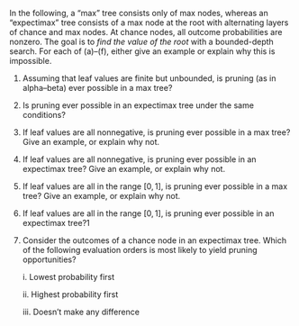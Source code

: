 

In the following, a “max” tree consists only of max nodes, whereas an
“expectimax” tree consists of a max node at the root with alternating
layers of chance and max nodes. At chance nodes, all outcome
probabilities are nonzero. The goal is to <i>find the value of the
root</i> with a bounded-depth search. For each of (a)–(f), either
give an example or explain why this is impossible.<br>

1.  Assuming that leaf values are finite but unbounded, is pruning (as
    in alpha–beta) ever possible in a max tree?<br>

2.  Is pruning ever possible in an expectimax tree under the same
    conditions?<br>

3.  If leaf values are all nonnegative, is pruning ever possible in a
    max tree? Give an example, or explain why not.<br>

4.  If leaf values are all nonnegative, is pruning ever possible in an
    expectimax tree? Give an example, or explain why not.<br>

5.  If leaf values are all in the range $[0,1]$, is pruning ever
    possible in a max tree? Give an example, or explain why not.<br>

6.  If leaf values are all in the range $[0,1]$, is pruning ever
    possible in an expectimax tree?1<br>

7.  Consider the outcomes of a chance node in an expectimax tree. Which
    of the following evaluation orders is most likely to yield pruning
    opportunities?<br>

    i.  Lowest probability first<br>

    ii.  Highest probability first<br>

    iii.  Doesn’t make any difference<br>

